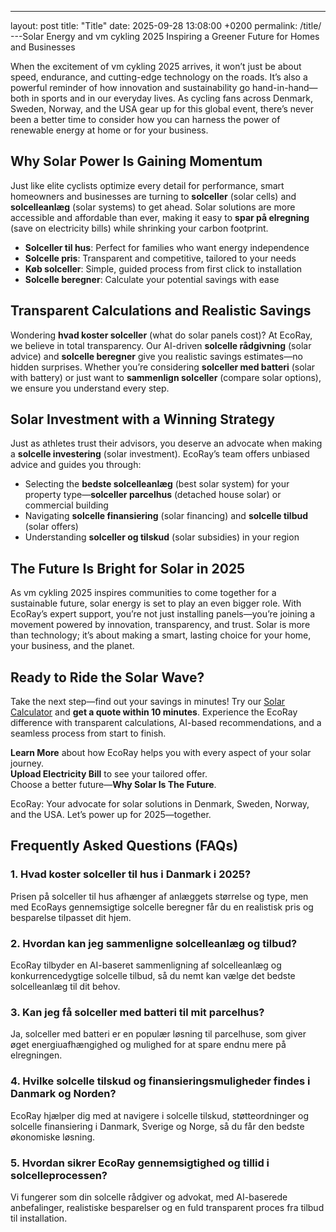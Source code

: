 ---
layout: post
title: "Title"
date: 2025-09-28 13:08:00 +0200
permalink: /title/
---Solar Energy and vm cykling 2025 Inspiring a Greener Future for Homes and Businesses

When the excitement of vm cykling 2025 arrives, it won’t just be about speed, endurance, and cutting-edge technology on the roads. It’s also a powerful reminder of how innovation and sustainability go hand-in-hand—both in sports and in our everyday lives. As cycling fans across Denmark, Sweden, Norway, and the USA gear up for this global event, there’s never been a better time to consider how you can harness the power of renewable energy at home or for your business.

## Why Solar Power Is Gaining Momentum

Just like elite cyclists optimize every detail for performance, smart homeowners and businesses are turning to **solceller** (solar cells) and **solcelleanlæg** (solar systems) to get ahead. Solar solutions are more accessible and affordable than ever, making it easy to **spar på elregning** (save on electricity bills) while shrinking your carbon footprint.

- **Solceller til hus**: Perfect for families who want energy independence
- **Solcelle pris**: Transparent and competitive, tailored to your needs
- **Køb solceller**: Simple, guided process from first click to installation
- **Solcelle beregner**: Calculate your potential savings with ease

## Transparent Calculations and Realistic Savings

Wondering **hvad koster solceller** (what do solar panels cost)? At EcoRay, we believe in total transparency. Our AI-driven **solcelle rådgivning** (solar advice) and **solcelle beregner** give you realistic savings estimates—no hidden surprises. Whether you’re considering **solceller med batteri** (solar with battery) or just want to **sammenlign solceller** (compare solar options), we ensure you understand every step.

## Solar Investment with a Winning Strategy

Just as athletes trust their advisors, you deserve an advocate when making a **solcelle investering** (solar investment). EcoRay’s team offers unbiased advice and guides you through:

- Selecting the **bedste solcelleanlæg** (best solar system) for your property type—**solceller parcelhus** (detached house solar) or commercial building
- Navigating **solcelle finansiering** (solar financing) and **solcelle tilbud** (solar offers)
- Understanding **solceller og tilskud** (solar subsidies) in your region

## The Future Is Bright for Solar in 2025

As vm cykling 2025 inspires communities to come together for a sustainable future, solar energy is set to play an even bigger role. With EcoRay’s expert support, you’re not just installing panels—you’re joining a movement powered by innovation, transparency, and trust. Solar is more than technology; it’s about making a smart, lasting choice for your home, your business, and the planet.

## Ready to Ride the Solar Wave?

Take the next step—find out your savings in minutes! Try our [Solar Calculator](https://ecoray.dk/en/calculator) and **get a quote within 10 minutes**. Experience the EcoRay difference with transparent calculations, AI-based recommendations, and a seamless process from start to finish.

**Learn More** about how EcoRay helps you with every aspect of your solar journey.  
**Upload Electricity Bill** to see your tailored offer.  
Choose a better future—**Why Solar Is The Future**.

EcoRay: Your advocate for solar solutions in Denmark, Sweden, Norway, and the USA. Let’s power up for 2025—together.

## Frequently Asked Questions (FAQs)

### 1. Hvad koster solceller til hus i Danmark i 2025?  
Prisen på solceller til hus afhænger af anlæggets størrelse og type, men med EcoRays gennemsigtige solcelle beregner får du en realistisk pris og besparelse tilpasset dit hjem.

### 2. Hvordan kan jeg sammenligne solcelleanlæg og tilbud?  
EcoRay tilbyder en AI-baseret sammenligning af solcelleanlæg og konkurrencedygtige solcelle tilbud, så du nemt kan vælge det bedste solcelleanlæg til dit behov.

### 3. Kan jeg få solceller med batteri til mit parcelhus?  
Ja, solceller med batteri er en populær løsning til parcelhuse, som giver øget energiuafhængighed og mulighed for at spare endnu mere på elregningen.

### 4. Hvilke solcelle tilskud og finansieringsmuligheder findes i Danmark og Norden?  
EcoRay hjælper dig med at navigere i solcelle tilskud, støtteordninger og solcelle finansiering i Danmark, Sverige og Norge, så du får den bedste økonomiske løsning.

### 5. Hvordan sikrer EcoRay gennemsigtighed og tillid i solcelleprocessen?  
Vi fungerer som din solcelle rådgiver og advokat, med AI-baserede anbefalinger, realistiske besparelser og en fuld transparent proces fra tilbud til installation.

<script type="application/ld+json">
{
  "@context": "https://schema.org",
  "@type": "BlogPosting",
  "headline": "Solar Energy and vm cykling 2025 Inspiring a Greener Future for Homes and Businesses",
  "description": "Explore how vm cykling 2025 inspires the adoption of renewable solar energy for homes and businesses across Denmark, Sweden, Norway, and the USA with EcoRay's transparent and AI-driven solar solutions.",
  "author": {
    "@type": "Person",
    "name": "EcoRay"
  },
  "publisher": {
    "@type": "Organization",
    "name": "EcoRay",
    "logo": {
      "@type": "ImageObject",
      "url": "https://ecoray.dk/logo.png"
    }
  },
  "datePublished": "2024-06-01",
  "mainEntityOfPage": {
    "@type": "WebPage",
    "@id": "https://ecoray.dk/blog/solar-energy-vm-cykling-2025"
  },
  "keywords": "solceller, solcelleanlæg, solceller til hus, solcelle pris, køb solceller, bedste solcelleanlæg, solcelle beregner, solceller med batteri, solceller finansiering, hvad koster solceller, solcelle tilbud, solceller og tilskud, solcelle investering, solceller parcelhus, spar på elregning, solcelle rådgivning, sammenlign solceller, solceller 2025, solceller Danmark, solceller gennemsigtighed",
  "inLanguage": "da-DK"
}
</script>

<script type="application/ld+json">
{
  "@context": "https://schema.org",
  "@type": "FAQPage",
  "mainEntity": [
    {
      "@type": "Question",
      "name": "Hvad koster solceller til hus i Danmark i 2025?",
      "acceptedAnswer": {
        "@type": "Answer",
        "text": "Prisen på solceller til hus afhænger af anlæggets størrelse og type, men med EcoRays gennemsigtige solcelle beregner får du en realistisk pris og besparelse tilpasset dit hjem."
      }
    },
    {
      "@type": "Question",
      "name": "Hvordan kan jeg sammenligne solcelleanlæg og tilbud?",
      "acceptedAnswer": {
        "@type": "Answer",
        "text": "EcoRay tilbyder en AI-baseret sammenligning af solcelleanlæg og konkurrencedygtige solcelle tilbud, så du nemt kan vælge det bedste solcelleanlæg til dit behov."
      }
    },
    {
      "@type": "Question",
      "name": "Kan jeg få solceller med batteri til mit parcelhus?",
      "acceptedAnswer": {
        "@type": "Answer",
        "text": "Ja, solceller med batteri er en populær løsning til parcelhuse, som giver øget energiuafhængighed og mulighed for at spare endnu mere på elregningen."
      }
    },
    {
      "@type": "Question",
      "name": "Hvilke solcelle tilskud og finansieringsmuligheder findes i Danmark og Norden?",
      "acceptedAnswer": {
        "@type": "Answer",
        "text": "EcoRay hjælper dig med at navigere i solcelle tilskud, støtteordninger og solcelle finansiering i Danmark, Sverige og Norge, så du får den bedste økonomiske løsning."
      }
    },
    {
      "@type": "Question",
      "name": "Hvordan sikrer EcoRay gennemsigtighed og tillid i solcelleprocessen?",
      "acceptedAnswer": {
        "@type": "Answer",
        "text": "Vi fungerer som din solcelle rådgiver og advokat, med AI-baserede anbefalinger, realistiske besparelser og en fuld transparent proces fra tilbud til installation."
      }
    }
  ]
}
</script>